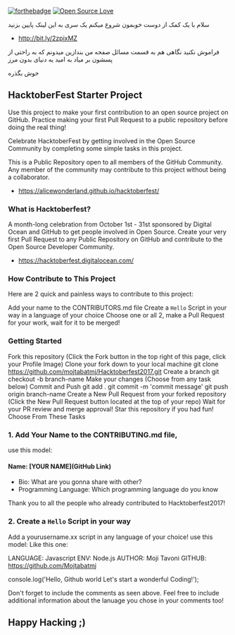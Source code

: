 [![forthebadge](http://forthebadge.com/images/badges/built-with-love.svg)](http://forthebadge.com)
[![Open Source Love](https://badges.frapsoft.com/os/v1/open-source.svg?v=103)](https://github.com/ellerbrock/open-source-badges/)

سلام با یک کمک از دوست خوبمون شروع میکنم یک سری به این لینک پایین بزنید

+ http://bit.ly/2zpixMZ

فراموش نکنید نگاهی هم به قسمت مسائل صفحه من بندازین میدونم که به راحتی از پسشون بر میاد به امید یه دنیای بدون مرز

خوش بگذره


## HacktoberFest Starter Project

Use this project to make your first contribution to an open source project on GitHub. Practice making your first Pull Request to a public repository before doing the real thing!

Celebrate HacktoberFest by getting involved in the Open Source Community by completing some simple tasks in this project.

This is a Public Repository open to all members of the GitHub Community. Any member of the community may contribute to this project without being a collaborator.

+ https://alicewonderland.github.io/hacktoberfest/

### What is Hacktoberfest?

A month-long celebration from October 1st - 31st sponsored by Digital Ocean and GitHub to get people involved in Open Source. Create your very first Pull Request to any Public Repository on GitHub and contribute to the Open Source Developer Community.

+ https://hacktoberfest.digitalocean.com/

### How Contribute to This Project

Here are 2 quick and painless ways to contribute to this project:

Add your name to the CONTRIBUTORS.md file
Create a `Hello` Script in your way in a language of your choice
Choose one or all 2, make a Pull Request for your work, wait for it to be merged!

### Getting Started

Fork this repository (Click the Fork button in the top right of this page, click your Profile Image)
Clone your fork down to your local machine
git clone https://github.com/mojtabatmj/Hacktoberfest2017.git
Create a branch
git checkout -b branch-name
Make your changes (Choose from any task below)
Commit and Push
git add .
git commit -m 'commit message'
git push origin branch-name
Create a New Pull Request from your forked repository (Click the New Pull Request button located at the top of your repo)
Wait for your PR review and merge approval!
Star this repository if you had fun!
Choose From These Tasks

### 1. Add Your Name to the CONTRIBUTING.md file,
use this model:

#### Name: [YOUR NAME](GitHub Link)
- Bio: What are you gonna share with other?
- Programming Language: Which programming language do you know

Thank you to all the people who already contributed to Hacktoberfest2017!

<a href="https://github.com/mojtabatmj/Hacktoberfest2017/graphs/contributors"></a>


### 2. Create a `Hello` Script in your way

Add a yourusername.xx script in any language of your choice!
use this model:
Like this one:

LANGUAGE: Javascript
ENV: Node.js
AUTHOR: Moji Tavoni
GITHUB: https://github.com/Mojtabatmj

console.log('Hello, Github world Let's start a wonderful Coding!');

Don't forget to include the comments as seen above. Feel free to include additional information about the lanuage you chose in your comments too!

## Happy Hacking ;)
